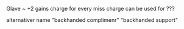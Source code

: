 Glave
~ +2
gains charge for every miss
charge can be used for ???


alternativer name
"backhanded complimenr"
"backhanded support"